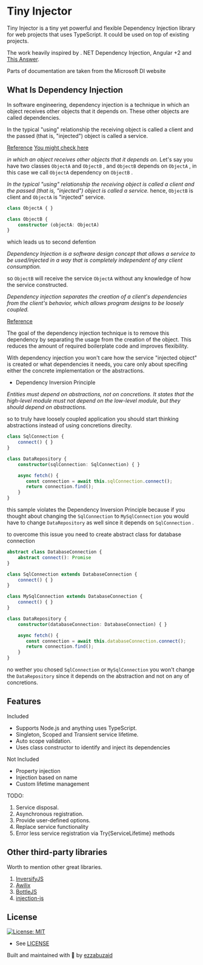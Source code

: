 # Tiny Injector

Tiny Injector is a tiny yet powerful and flexible Dependency Injection library for web projects that uses TypeScript.
It could be used on top of existing projects.

The work heavily inspired by . NET Dependency Injection, Angular +2 and [This Answer](https://stackoverflow.com/a/48187842/10415423).

Parts of documentation are taken from the Microsoft DI website

## What Is Dependency Injection

In software engineering, dependency injection is a technique in which an object receives other objects that it depends on. These other objects are called dependencies.

In the typical "using" relationship the receiving object is called a client and the passed (that is, "injected") object is called a service.

[Reference](https://en.wikipedia.org/wiki/Dependency_injection)
[You might check here](https://stackoverflow.com/questions/130794/what-is-dependency-injection/140655#140655)

*in which an object receives other objects that it depends on.*
Let's say you have two classes `ObjectA` and `ObjectB` , and `ObjectB` depends on `ObjectA` , in this case we call `ObjectA` dependency on `ObjectB` .

*In the typical "using" relationship the receiving object is called a client and the passed (that is, "injected") object is called a service.*
hence, `ObjectB` is client and `ObjectA` is "injected" service.

```typescript
class ObjectA { }

class ObjectB {
    constructor (objectA: ObjectA)
}
```

which leads us to second defention

*Dependency Injection is a software design concept that allows a service to be used/injected in a way that is completely independent of any client consumption.*

so `ObjectB` will receive the service `ObjectA` without any knowledge of how the service constructed.

*Dependency injection separates the creation of a client's dependencies from the client's behavior, which allows program designs to be loosely coupled.*

[Reference](https://www.codementor.io/@olotintemitope/dependency-injection-explained-in-plain-english-b24hippx7)

The goal of the dependency injection technique is to remove this dependency by separating the usage from the creation of the object. This reduces the amount of required boilerplate code and improves flexibility.

With dependency injection you won't care how the service "injected object" is created or what dependencies it needs, you care only about specifing either the concrete implementation or the abstractions.

* Dependency Inversion Principle

*Entities must depend on abstractions, not on concretions. It states that the high-level module must not depend on the low-level module, but they should depend on abstractions.*

so to truly have loosely coupled application you should start thinking abstractions instead of using concretions direclty.

```typescript
class SqlConnection {
    connect() { }
}

class DataRepository {
    constructor(sqlConnection: SqlConnection) { }

    async fetch() {
       const connection = await this.sqlConnection.connect();
       return connection.find();
    }
}
```

this sample violates the Dependency Inversion Principle because if you thought about changing the `SqlConnection` to `MySqlConnection` you would have to change `DataRepository` as well since it depends on `SqlConnection` .

to overcome this issue you need to create abstract class for database connection

```typescript
abstract class DatabaseConnection {
    abstract connect(): Promise
}

class SqlConnection extends DatabaseConnection {
    connect() { }
}

class MySqlConnection extends DatabaseConnection {
    connect() { }
}

class DataRepository {
    constructor(databaseConnection: DatabaseConnection) { }

    async fetch() {
       const connection = await this.databaseConnection.connect();
       return connection.find();
    }
}
```

no wether you chosed `SqlConnection` or `MySqlConnection` you won't change the `DataRepository` since it depends on the abstraction and not on any of concretions.

## Features

Included

* Supports Node.js and anything uses TypeScript.
* Singleton, Scoped and Transient service lifetime.
* Auto scope validation.
* Uses class constructor to identify and inject its dependencies

Not Included

* Property injection
* Injection based on name
* Custom lifetime management

TODO:

1. Service disposal.
2. Asynchronous registration.
3. Provide user-defined options.
4. Replace service functionality
5. Error less service registration via Try{ServiceLifetime} methods

## Other third-party libraries

Worth to mention other great libraries.

1. [InversifyJS](https://www.npmjs.com/package/inversify)
2. [Awilix](https://www.npmjs.com/package/awilix)
3. [BottleJS](https://www.npmjs.com/package/bottlejs)
4. [injection-js](https://www.npmjs.com/package/injection-js)

## License

[![License: MIT](https://img.shields.io/badge/License-MIT-green.svg)](https://opensource.org/licenses/MIT)

* See [LICENSE](/LICENSE)

Built and maintained with 💛 by [ezzabuzaid](https://github.com/ezzabuzaid)
